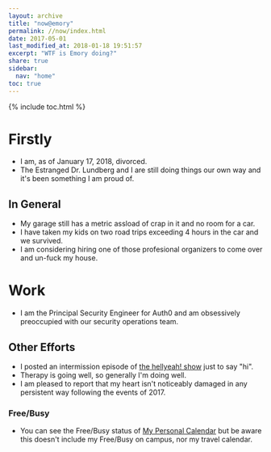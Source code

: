 ```yaml
---
layout: archive
title: "now@emory"
permalink: //now/index.html
date: 2017-05-01
last_modified_at: 2018-01-18 19:51:57
excerpt: "WTF is Emory doing?"
share: true
sidebar:
  nav: "home"
toc: true
---
```


{% include toc.html %}

# Firstly

- I am, as of January 17, 2018, divorced.
- The Estranged Dr. Lundberg and I are still doing things our own way and it's been something I am proud of.

## In General

- My garage still has a metric assload of crap in it and no room for a car. 
- I have taken my kids on two road trips exceeding 4 hours in the car and we survived.
- I am considering hiring one of those profesional organizers to come over and un-fuck my house.

# Work

- I am the Principal Security Engineer for Auth0 and am obsessively preoccupied with our security operations team.
 
## Other Efforts

- I posted an intermission episode of [the hellyeah! show](http://show.hellyeah.com/) just to say "hi".
- Therapy is going well, so generally I'm doing well. 
- I am pleased to report that my heart isn't noticeably damaged in any persistent way following the events of 2017.

### Free/Busy

* You can see the Free/Busy status of [My Personal Calendar](https://calendar.google.com/calendar/ical/emory%40hellyeah.com/public/basic.ics) but be aware this doesn't include my Free/Busy on campus, nor my travel calendar.

